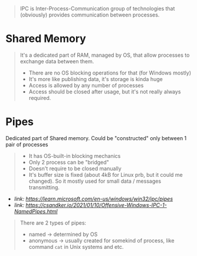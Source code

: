 > IPC is Inter-Process-Communication group of technologies that (obviously) provides communication between processes.

# Shared Memory
> It's a dedicated part of RAM, managed by OS, that allow processes to exchange data between them.
> * There are no OS blocking operations for that (for Windows mostly)
> * It's more like publishing data, it's storage is kinda huge
> * Access is allowed by any number of processes
> * Access should be closed after usage, but it's not really always required.


# Pipes
 Dedicated part of Shared memory. Could be "constructed" only between 1 pair of processes
> * It has OS-built-in blocking mechanics
> * Only 2 process can be "bridged"
> * Doesn't require to be closed manually
> * It's buffer size is fixed (about 4kB for Linux prb, but it could me changed). So it mostly used for small data / messages transmitting.

- *link: https://learn.microsoft.com/en-us/windows/win32/ipc/pipes*
- *link: https://csandker.io/2021/01/10/Offensive-Windows-IPC-1-NamedPipes.html*

> There are 2 types of pipes:
> - named -> determined by OS
> - anonymous -> usually created for somekind of process, like command `cat` in Unix systems and etc.
